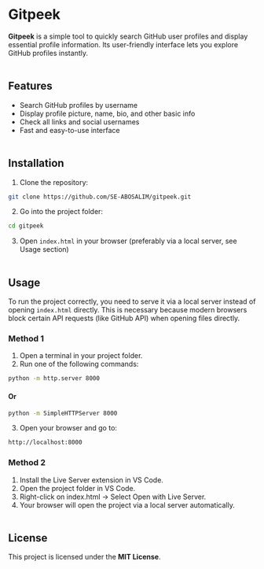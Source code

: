 # Gitpeek
**Gitpeek** is a simple tool to quickly search GitHub user profiles and display essential profile information. Its user-friendly interface lets you explore GitHub profiles instantly.
<br><br>
## Features
- Search GitHub profiles by username
- Display profile picture, name, bio, and other basic info
- Check all links and social usernames
- Fast and easy-to-use interface
<br><br>
## Installation
1. Clone the repository:
```bash
git clone https://github.com/SE-ABOSALIM/gitpeek.git
```
2. Go into the project folder:
```bash
cd gitpeek
```
3. Open `index.html` in your browser (preferably via a local server, see Usage section)
<br><br>
## Usage
To run the project correctly, you need to serve it via a local server instead of opening `index.html` directly. This is necessary because modern browsers block certain API requests (like GitHub API) when opening files directly.

### Method 1
1. Open a terminal in your project folder.
2. Run one of the following commands:
```bash
python -m http.server 8000
```
#### Or
```bash
python -m SimpleHTTPServer 8000
```
3. Open your browser and go to:
```bash
http://localhost:8000
```
### Method 2
1. Install the Live Server extension in VS Code.
2. Open the project folder in VS Code.
3. Right-click on index.html → Select Open with Live Server.
4. Your browser will open the project via a local server automatically.
<br><br>
## License
This project is licensed under the **MIT License**.  
